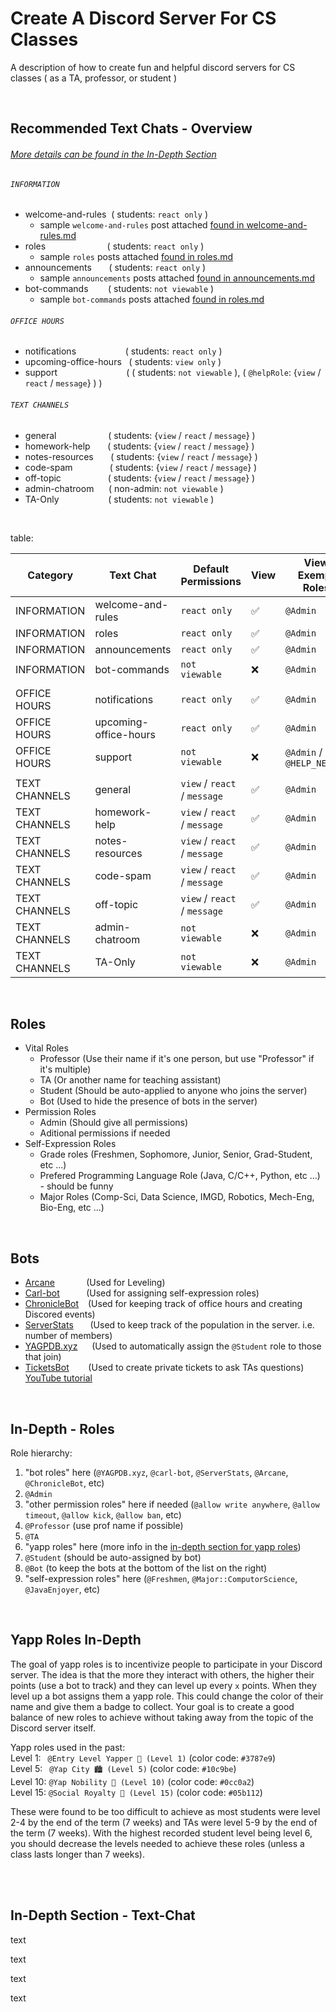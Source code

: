 # Create A Discord Server For CS Classes
A description of how to create fun and helpful discord servers for CS classes ( as a TA, professor, or student )

<br>

## Recommended Text Chats - Overview
###### [More details can be found in the In-Depth Section](#In-Depth-Section-Text-Chat)

###### `INFORMATION`
* welcome-and-rules &nbsp;( students: `react only` )
  * sample `welcome-and-rules` post attached [found in welcome-and-rules.md](welcome-and-rules.md)
* roles &nbsp; &nbsp; &nbsp; &nbsp; &nbsp; &nbsp; &nbsp; &nbsp; &nbsp; &nbsp; &nbsp; &nbsp; ( students: `react only` )
  * sample `roles` posts attached [found in roles.md](roles.md)
* announcements &nbsp; &nbsp; &nbsp; ( students: `react only` )
  * sample `announcements` posts attached [found in announcements.md](announcements.md)
* bot-commands &nbsp; &nbsp; &nbsp; &nbsp;( students: `not viewable` )
  * sample `bot-commands` posts attached [found in roles.md](roles.md)


###### `OFFICE HOURS`
* notifications &nbsp; &nbsp; &nbsp; &nbsp; &nbsp; &nbsp; &nbsp; &nbsp; &nbsp; &nbsp;( students: `react only` )
* upcoming-office-hours &nbsp; ( students: `view only` )
* support &nbsp; &nbsp; &nbsp; &nbsp; &nbsp; &nbsp; &nbsp; &nbsp; &nbsp; &nbsp; &nbsp; &nbsp; &nbsp; &nbsp;( ( students: `not viewable` ), ( `@helpRole`: {`view` / `react` / `message`} ) )


###### `TEXT CHANNELS`
* general &nbsp; &nbsp; &nbsp; &nbsp; &nbsp; &nbsp; &nbsp; &nbsp; &nbsp; &nbsp; ( students: {`view` / `react` / `message`} )
* homework-help &nbsp; &nbsp; &nbsp; ( students: {`view` / `react` / `message`} )
* notes-resources &nbsp; &nbsp; &nbsp; ( students: {`view` / `react` / `message`} )
* code-spam &nbsp; &nbsp; &nbsp; &nbsp; &nbsp; &nbsp; &nbsp; ( students: {`view` / `react` / `message`} )
* off-topic &nbsp; &nbsp; &nbsp; &nbsp; &nbsp; &nbsp; &nbsp; &nbsp; &nbsp; ( students: {`view` / `react` / `message`} )
* admin-chatroom &nbsp; &nbsp; &nbsp;( non-admin: `not viewable` )
* TA-Only &nbsp; &nbsp; &nbsp; &nbsp; &nbsp; &nbsp; &nbsp; &nbsp; &nbsp; &nbsp;( students: `not viewable` )

<br>

table:

| Category      | Text Chat                 | Default Permissions           | View | View Exempt Roles         |
|---------------|---------------------------|-------------------------------|------|---------------------------|
| INFORMATION   | welcome-and-rules         | `react only`                  |  ✅  | `@Admin`                  |
| INFORMATION   | roles                     | `react only`                  |  ✅  | `@Admin`                  |
| INFORMATION   | announcements             | `react only`                  |  ✅  | `@Admin`                  |
| INFORMATION   | bot-commands              | `not viewable`                |  ❌  | `@Admin`                  |
| |
| OFFICE HOURS  | notifications             | `react only`                  |  ✅  | `@Admin`                  |
| OFFICE HOURS  | upcoming-office-hours     | `react only`                  |  ✅  | `@Admin`                  |
| OFFICE HOURS  | support                   | `not viewable`                |  ❌  | `@Admin` / `@HELP_NEEDED` |
| |
| TEXT CHANNELS | general                   | `view` / `react` / `message` |  ✅  | `@Admin`                  |
| TEXT CHANNELS | homework-help             | `view` / `react` / `message` |  ✅  | `@Admin`                  |
| TEXT CHANNELS | notes-resources           | `view` / `react` / `message` |  ✅  | `@Admin`                  |
| TEXT CHANNELS | code-spam                 | `view` / `react` / `message` |  ✅  | `@Admin`                  |
| TEXT CHANNELS | off-topic                 | `view` / `react` / `message` |  ✅  | `@Admin`                  |
| TEXT CHANNELS | admin-chatroom            | `not viewable`               |  ❌  | `@Admin`                  |
| TEXT CHANNELS | TA-Only                   | `not viewable`               |  ❌  | `@Admin`                  |

<br>


## Roles
* Vital Roles
  * Professor (Use their name if it's one person, but use "Professor" if it's multiple)
  * TA (Or another name for teaching assistant)
  * Student (Should be auto-applied to anyone who joins the server)
  * Bot (Used to hide the presence of bots in the server)
* Permission Roles
  * Admin (Should give all permissions)
  * Aditional permissions if needed
* Self-Expression Roles
  * Grade roles (Freshmen, Sophomore, Junior, Senior, Grad-Student, etc ...)
  * Prefered Programming Language Role (Java, C/C++, Python, etc ...) - should be funny
  * Major Roles (Comp-Sci, Data Science, IMGD, Robotics, Mech-Eng, Bio-Eng, etc ...)

<br>

## Bots
* [Arcane](https://arcane.bot/) &ensp; &nbsp; &nbsp; &nbsp; &nbsp; &nbsp;(Used for Leveling)
* [Carl-bot](https://carl.gg/) &ensp; &nbsp; &nbsp; &nbsp; &nbsp;(Used for assigning self-expression roles)
* [ChronicleBot](https://chroniclebot.com/) &ensp; (Used for keeping track of office hours and creating Discored events)
* [ServerStats](https://serverstatsbot.com/) &ensp; &nbsp; &nbsp;(Used to keep track of the population in the server. i.e. number of members)
* [YAGPDB.xyz](https://yagpdb.xyz/) &ensp; &nbsp; (Used to automatically assign the `@Student` role to those that join)
* [TicketsBot](https://ticketsbot.net/) &ensp; &nbsp; &nbsp; (Used to create private tickets to ask TAs questions) [YouTube tutorial](https://www.youtube.com/watch?v=lz3VR4ptqhU)

<br>

## In-Depth - Roles

Role hierarchy: 

1. "bot roles" here (`@YAGPDB.xyz`, `@carl-bot`, `@ServerStats`, `@Arcane`, `@ChronicleBot`, etc)
2. `@Admin`
3. "other permission roles" here if needed (`@allow write anywhere`, `@allow timeout`, `@allow kick`, `@allow ban`, etc)
4. `@Professor` (use prof name if possible)
5. `@TA`
6. "yapp roles" here (more info in the [in-depth section for yapp roles](#Yapp-Roles-In-Depth))
7. `@Student` (should be auto-assigned by bot)
8. `@Bot` (to keep the bots at the bottom of the list on the right)
9. "self-expression roles" here (`@Freshmen`, `@Major::ComputorScience`, `@JavaEnjoyer`, etc)

<br>

## Yapp Roles In-Depth
The goal of yapp roles is to incentivize people to participate in your Discord server. The idea is that the more they interact with others, the higher their points (use a bot to track) and they can level up every `x` points. When they level up a bot assigns them a yapp role. This could change the color of their name and give them a badge to collect. Your goal is to create a good balance of new roles to achieve without taking away from the topic of the Discord server itself.

Yapp roles used in the past: \
Level 1: &ensp;`@Entry Level Yapper 🏅 (Level 1)` (color code: `#3787e9`) \
Level 5: &ensp;`@Yap City 🏙️ (Level 5)` (color code: `#10c9be`) \
Level 10: `@Yap Nobility 🏰 (Level 10)` (color code: `#0cc0a2`) \
Level 15: `@Social Royalty 👑 (Level 15)` (color code: `#05b112`)

These were found to be too difficult to achieve as most students were level 2-4 by the end of the term (7 weeks) and TAs were level 5-9 by the end of the term (7 weeks). With the highest recorded student level being level 6, you should decrease the levels needed to achieve these roles (unless a class lasts longer than 7 weeks).

<br>


<br>


## In-Depth Section - Text-Chat
text


text


text


text
